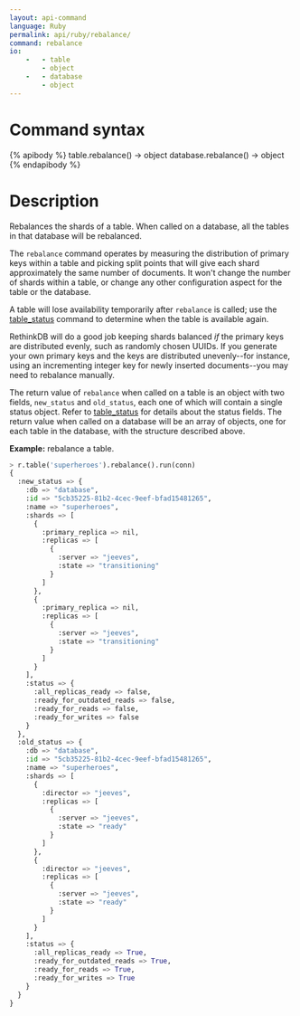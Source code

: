 ```yaml
---
layout: api-command
language: Ruby
permalink: api/ruby/rebalance/
command: rebalance
io:
    -   - table
        - object
    -   - database
        - object
---
```

# Command syntax #

{% apibody %}
table.rebalance() &rarr; object
database.rebalance() &rarr; object
{% endapibody %}

# Description #

Rebalances the shards of a table. When called on a database, all the tables in that database will be rebalanced.

The `rebalance` command operates by measuring the distribution of primary keys within a table and picking split points that will give each shard approximately the same number of documents. It won't change the number of shards within a table, or change any other configuration aspect for the table or the database.

A table will lose availability temporarily after `rebalance` is called; use the [table_status](/api/ruby/table_status) command to determine when the table is available again.

RethinkDB will do a good job keeping shards balanced *if* the primary keys are distributed evenly, such as randomly chosen UUIDs. If you generate your own primary keys and the keys are distributed unevenly--for instance, using an incrementing integer key for newly inserted documents--you may need to rebalance manually.

The return value of `rebalance` when called on a table is an object with two fields, `new_status` and `old_status`, each one of which will contain a single status object. Refer to [table_status](/api/ruby/table_status) for details about the status fields. The return value when called on a database will be an array of objects, one for each table in the database, with the structure described above.

__Example:__ rebalance a table.

```py
> r.table('superheroes').rebalance().run(conn)
{
  :new_status => {
    :db => "database",
    :id => "5cb35225-81b2-4cec-9eef-bfad15481265",
    :name => "superheroes",
    :shards => [
      {
        :primary_replica => nil,
        :replicas => [
          {
            :server => "jeeves",
            :state => "transitioning"
          }
        ]
      },
      {
        :primary_replica => nil,
        :replicas => [
          {
            :server => "jeeves",
            :state => "transitioning"
          }
        ]
      }
    ],
    :status => {
      :all_replicas_ready => false,
      :ready_for_outdated_reads => false,
      :ready_for_reads => false,
      :ready_for_writes => false
    }
  },
  :old_status => {
    :db => "database",
    :id => "5cb35225-81b2-4cec-9eef-bfad15481265",
    :name => "superheroes",
    :shards => [
      {
        :director => "jeeves",
        :replicas => [
          {
            :server => "jeeves",
            :state => "ready"
          }
        ]
      },
      {
        :director => "jeeves",
        :replicas => [
          {
            :server => "jeeves",
            :state => "ready"
          }
        ]
      }
    ],
    :status => {
      :all_replicas_ready => True,
      :ready_for_outdated_reads => True,
      :ready_for_reads => True,
      :ready_for_writes => True
    }
  }
}
```
